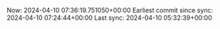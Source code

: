 Now: 2024-04-10 07:36:19.751050+00:00 Earliest commit since sync: 2024-04-10 07:24:44+00:00 Last sync: 2024-04-10 05:32:39+00:00
